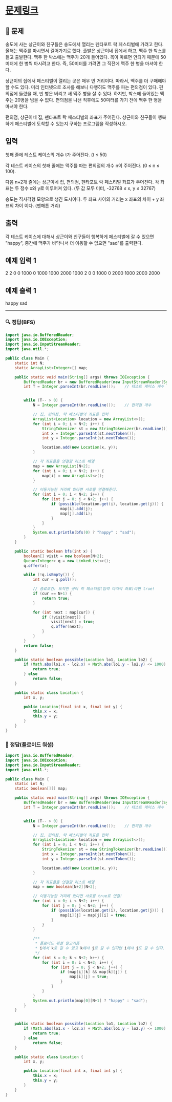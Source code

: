 # [문제링크](https://www.acmicpc.net/problem/9205)

## 📝 문제

송도에 사는 상근이와 친구들은 송도에서 열리는 펜타포트 락 페스티벌에 가려고 한다. 올해는 맥주를 마시면서 걸어가기로 했다. 출발은 상근이네 집에서 하고, 맥주 한 박스를 들고 출발한다. 맥주 한 박스에는 맥주가 20개 들어있다. 목이 마르면 안되기 때문에 50미터에 한 병씩 마시려고 한다. 즉, 50미터를 가려면 그 직전에 맥주 한 병을 마셔야 한다.

상근이의 집에서 페스티벌이 열리는 곳은 매우 먼 거리이다. 따라서, 맥주를 더 구매해야 할 수도 있다. 미리 인터넷으로 조사를 해보니 다행히도 맥주를 파는 편의점이 있다. 편의점에 들렸을 때, 빈 병은 버리고 새 맥주 병을 살 수 있다. 하지만, 박스에 들어있는 맥주는 20병을 넘을 수 없다. 편의점을 나선 직후에도 50미터를 가기 전에 맥주 한 병을 마셔야 한다.

편의점, 상근이네 집, 펜타포트 락 페스티벌의 좌표가 주어진다. 상근이와 친구들이 행복하게 페스티벌에 도착할 수 있는지 구하는 프로그램을 작성하시오.

## 입력

첫째 줄에 테스트 케이스의 개수 t가 주어진다. (t ≤ 50)

각 테스트 케이스의 첫째 줄에는 맥주를 파는 편의점의 개수 n이 주어진다. (0 ≤ n ≤ 100).

다음 n+2개 줄에는 상근이네 집, 편의점, 펜타포트 락 페스티벌 좌표가 주어진다. 각 좌표는 두 정수 x와 y로 이루어져 있다. (두 값 모두 미터, -32768 ≤ x, y ≤ 32767)

송도는 직사각형 모양으로 생긴 도시이다. 두 좌표 사이의 거리는 x 좌표의 차이 + y 좌표의 차이 이다. (맨해튼 거리)

## 출력

각 테스트 케이스에 대해서 상근이와 친구들이 행복하게 페스티벌에 갈 수 있으면 "happy", 중간에 맥주가 바닥나서 더 이동할 수 없으면 "sad"를 출력한다. 

## 예제 입력 1 

2
2
0 0
1000 0
1000 1000
2000 1000
2
0 0
1000 0
2000 1000
2000 2000

## 예제 출력 1 

happy
sad

---

### 🔍 정답(BFS)

```java
import java.io.BufferedReader;
import java.io.IOException;
import java.io.InputStreamReader;
import java.util.*;

public class Main {
    static int N;
    static ArrayList<Integer>[] map;

    public static void main(String[] args) throws IOException {
        BufferedReader br = new BufferedReader(new InputStreamReader(System.in));
        int T = Integer.parseInt(br.readLine());    // 테스트 케이스 개수


        while (T-- > 0) {
            N = Integer.parseInt(br.readLine());    // 편의점 개수

            // 집, 편의점, 락 페스티벌의 좌표를 입력
            ArrayList<Location> location = new ArrayList<>();
            for (int i = 0; i < N+2; i++) {
                StringTokenizer st = new StringTokenizer(br.readLine());
                int x = Integer.parseInt(st.nextToken());
                int y = Integer.parseInt(st.nextToken());

                location.add(new Location(x, y));
            }

            // 각 좌표들을 연결할 리스트 배열
            map = new ArrayList[N+2];
            for (int i = 0; i < N+2; i++) {
                map[i] = new ArrayList<>();
            }

            // 이동가능한 거리에 있다면 서로를 연결해준다.
            for (int i = 0; i < N+2; i++) {
                for (int j = 0; j < N+2; j++) {
                    if (possible(location.get(i), location.get(j))) {
                        map[i].add(j);
                        map[j].add(i);
                    }
                }
            }
            System.out.println(bfs(0) ? "happy" : "sad");
        }
    }

    public static boolean bfs(int x) {
        boolean[] visit = new boolean[N+2];
        Queue<Integer> q = new LinkedList<>();
        q.offer(x);

        while (!q.isEmpty()) {
            int cur = q.poll();

            // 종료조건: 도착한 곳이 락 페스티벌(입력 마지막 좌표)라면 true!
            if (cur == N+1) {
                return true;
            }

            for (int next : map[cur]) {
                if (!visit[next]) {
                    visit[next] = true;
                    q.offer(next);
                }
            }
        }
        return false;
    }

    public static boolean possible(Location lo1, Location lo2) {
        if (Math.abs(lo1.x - lo2.x) + Math.abs(lo1.y - lo2.y) <= 1000) {
            return true;
        } else
            return false;
    }

    public static class Location {
        int x, y;

        public Location(final int x, final int y) {
            this.x = x;
            this.y = y;
        }
    }
}
```


### 🔎 정답(플로이드 워셜)

```java
import java.io.BufferedReader;
import java.io.IOException;
import java.io.InputStreamReader;
import java.util.*;

public class Main {
    static int N;
    static boolean[][] map;

    public static void main(String[] args) throws IOException {
        BufferedReader br = new BufferedReader(new InputStreamReader(System.in));
        int T = Integer.parseInt(br.readLine());    // 테스트 케이스 개수


        while (T-- > 0) {
            N = Integer.parseInt(br.readLine());    // 편의점 개수

            // 집, 편의점, 락 페스티벌의 좌표를 입력
            ArrayList<Location> location = new ArrayList<>();
            for (int i = 0; i < N+2; i++) {
                StringTokenizer st = new StringTokenizer(br.readLine());
                int x = Integer.parseInt(st.nextToken());
                int y = Integer.parseInt(st.nextToken());

                location.add(new Location(x, y));
            }

            // 각 좌표들을 연결할 리스트 배열
            map = new boolean[N+2][N+2];

            // 이동가능한 거리에 있다면 서로를 true로 연결!
            for (int i = 0; i < N+2; i++) {
                for (int j = 0; j < N+2; j++) {
                    if (possible(location.get(i), location.get(j))) {
                        map[i][j] = map[j][i] = true;
                    }
                }
            }

            /**
             * 플로이드 워셜 알고리즘
             * i에서 k로 갈 수 있고 k에서 j로 갈 수 있다면 i에서 j도 갈 수 있다.
             */
            for (int k = 0; k < N+2; k++) {
                for (int i = 0; i < N+2; i++) {
                    for (int j = 0; j < N+2; j++) {
                        if (map[i][k] && map[k][j]) {
                            map[i][j] = true;
                        }
                    }
                }
            }
            System.out.println(map[0][N+1] ? "happy" : "sad");
        }
    }


    public static boolean possible(Location lo1, Location lo2) {
        if (Math.abs(lo1.x - lo2.x) + Math.abs(lo1.y - lo2.y) <= 1000) {
            return true;
        } else
            return false;
    }

    public static class Location {
        int x, y;

        public Location(final int x, final int y) {
            this.x = x;
            this.y = y;
        }
    }
}
```